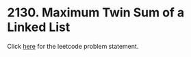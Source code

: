 # 2130. Maximum Twin Sum of a Linked List

Click [here](https://leetcode.com/problems/maximum-twin-sum-of-a-linked-list/) for the leetcode problem statement.
